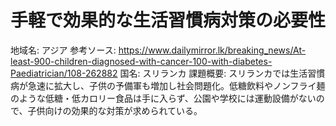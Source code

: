 # 手軽で効果的な生活習慣病対策の必要性

地域名: アジア
参考ソース: https://www.dailymirror.lk/breaking_news/At-least-900-children-diagnosed-with-cancer-100-with-diabetes-Paediatrician/108-262882
国名: スリランカ
課題概要: スリランカでは生活習慣病が急速に拡大し、子供の予備軍も増加し社会問題化。低糖飲料やノンフライ麺のような低糖・低カロリー食品は手に入らず、公園や学校には運動設備がないので、子供向けの効果的な対策が求められている。